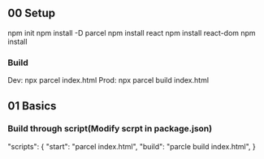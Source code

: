 ## 00 Setup
npm init
npm install -D parcel 
npm install react
npm install react-dom
npm install 


### Build
Dev: npx parcel index.html
Prod: npx parcel build index.html

## 01 Basics

### Build through script(Modify scrpt in package.json)
"scripts": {
    "start": "parcel index.html",
    "build": "parcle build index.html",
  }
